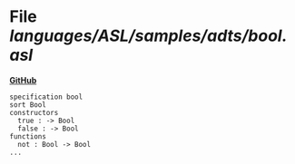 # File _languages/ASL/samples/adts/bool.asl_
**[GitHub](https://github.com/softlang/yas/blob/master/languages/ASL/samples/adts/bool.asl)**
```
specification bool
sort Bool
constructors
  true : -> Bool
  false : -> Bool
functions
  not : Bool -> Bool
...
```
